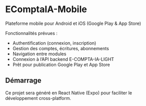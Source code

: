 # EComptaIA-Mobile

Plateforme mobile pour Android et iOS (Google Play & App Store)

Fonctionnalités prévues :
- Authentification (connexion, inscription)
- Gestion des comptes, écritures, abonnements
- Navigation entre modules
- Connexion à l’API backend E-COMPTA-IA-LIGHT
- Prêt pour publication Google Play et App Store

## Démarrage

Ce projet sera généré en React Native (Expo) pour faciliter le développement cross-platform.
